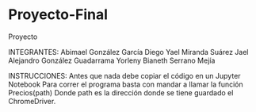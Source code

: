 # Proyecto-Final
Proyecto

INTEGRANTES:
	Abimael González García
	Diego Yael Miranda Suárez
	Jael Alejandro González Guadarrama
	Yorleny Bianeth Serrano Mejía

INSTRUCCIONES:
Antes que nada debe copiar el código en un Jupyter Notebook
Para correr el programa basta con mandar a llamar la función Precios(path)
Donde path es la dirección donde se tiene guardado el ChromeDriver.
